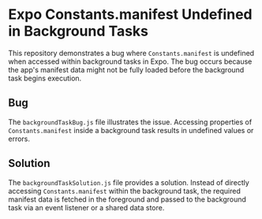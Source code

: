# Expo Constants.manifest Undefined in Background Tasks

This repository demonstrates a bug where `Constants.manifest` is undefined when accessed within background tasks in Expo.  The bug occurs because the app's manifest data might not be fully loaded before the background task begins execution.

## Bug

The `backgroundTaskBug.js` file illustrates the issue. Accessing properties of `Constants.manifest` inside a background task results in undefined values or errors. 

## Solution

The `backgroundTaskSolution.js` file provides a solution.  Instead of directly accessing `Constants.manifest` within the background task, the required manifest data is fetched in the foreground and passed to the background task via an event listener or a shared data store.